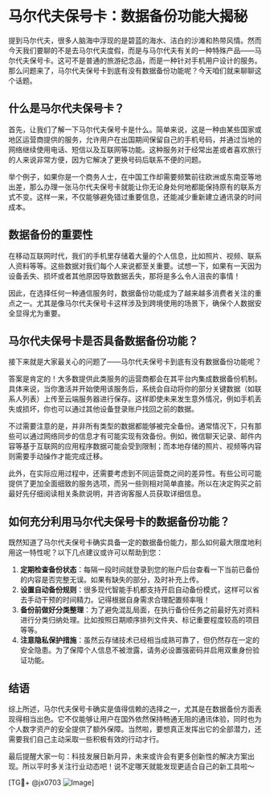# 马尔代夫保号卡：数据备份功能大揭秘

提到马尔代夫，很多人脑海中浮现的是碧蓝的海水、洁白的沙滩和热带风情。然而今天我们要聊的不是去马尔代夫度假，而是与马尔代夫有关的一种特殊产品——马尔代夫保号卡。这可不是普通的旅游纪念品，而是一种针对手机用户设计的服务。那么问题来了，马尔代夫保号卡到底有没有数据备份功能呢？今天咱们就来聊聊这个话题。

## 什么是马尔代夫保号卡？

首先，让我们了解一下马尔代夫保号卡是什么。简单来说，这是一种由某些国家或地区运营商提供的服务，允许用户在出国期间保留自己的手机号码，并通过当地的网络继续使用电话、短信以及互联网等功能。这种服务对于经常出差或者喜欢旅行的人来说非常方便，因为它解决了更换号码后联系不便的问题。

举个例子，如果你是一个商务人士，在中国工作却需要频繁前往欧洲或东南亚等地出差，那么办理一张马尔代夫保号卡就能让你无论身处何地都能保持原有的联系方式不变。这样一来，不仅能够避免错过重要信息，还能减少重新建立通讯录的时间成本。

## 数据备份的重要性

在移动互联网时代，我们的手机里存储着大量的个人信息，比如照片、视频、联系人资料等等。这些数据对我们每个人来说都至关重要。试想一下，如果有一天因为设备丢失、损坏或者其他原因导致数据丢失，那将是多么令人沮丧的事情！

因此，在选择任何一种通信服务时，数据备份功能成为了越来越多消费者关注的重点之一。尤其是像马尔代夫保号卡这样涉及到跨境使用的场景下，确保个人数据安全显得尤为重要。

## 马尔代夫保号卡是否具备数据备份功能？

接下来就是大家最关心的问题了——马尔代夫保号卡到底有没有数据备份功能呢？

答案是肯定的！大多数提供此类服务的运营商都会在其平台内集成数据备份机制。具体来说，当你激活并开始使用该服务后，系统会自动将你的部分关键数据（如联系人列表）上传至云端服务器进行保存。这样即使未来发生意外情况，例如手机丢失或损坏，你也可以通过其他设备登录账户找回之前的数据。

不过需要注意的是，并非所有类型的数据都能够被完全备份。通常情况下，只有那些可以通过网络同步的信息才有可能实现有效备份。例如，微信聊天记录、邮件内容等基于互联网的应用程序数据可能会受到限制；而本地存储的照片、视频等内容则需要手动操作才能完成迁移。

此外，在实际应用过程中，还需要考虑到不同运营商之间的差异性。有些公司可能提供了更加全面细致的服务选项，而另一些则相对简单直接。所以在决定购买之前最好先仔细阅读相关条款说明，并咨询客服人员获取详细信息。

## 如何充分利用马尔代夫保号卡的数据备份功能？

既然知道了马尔代夫保号卡确实具备一定的数据备份能力，那么如何最大限度地利用这一特性呢？以下几点建议或许可以帮助到您：

1. **定期检查备份状态**：每隔一段时间就登录到您的账户后台查看一下当前已备份的内容是否完整无误。如果有缺失的部分，及时补充上传。
2. **设置自动备份规则**：很多现代智能手机都支持开启自动备份模式，这样可以省去手动干预的时间精力。记得根据自身需求合理配置频率哦！
3. **备份前做好分类整理**：为了避免混乱局面，在执行备份任务之前最好先对资料进行分类归纳处理。比如按照日期顺序排列文件夹、标记重要程度较高的项目等等。
4. **注意隐私保护措施**：虽然云存储技术已经相当成熟可靠了，但仍然存在一定的安全隐患。为了保障个人信息不被泄露，请务必设置强密码并启用双重身份验证功能。

## 结语

综上所述，马尔代夫保号卡确实是值得信赖的选择之一，尤其是在数据备份方面表现得相当出色。它不仅能够让用户在国外依然保持畅通无阻的通讯体验，同时也为个人数字资产的安全提供了额外保障。当然啦，要想真正发挥出它的全部潜力，还需要我们自己主动采取一些积极有效的行动才行。

最后提醒大家一句：科技发展日新月异，未来或许会有更多创新性的解决方案出现。所以平时多关注行业动态吧！说不定哪天就能发现更适合自己的新工具啦～

[TG💪+ @jx0703 ![Image](https://github.com/user-attachments/assets/dbca1d08-cadb-493c-b0ec-ad6f7a83f270)]